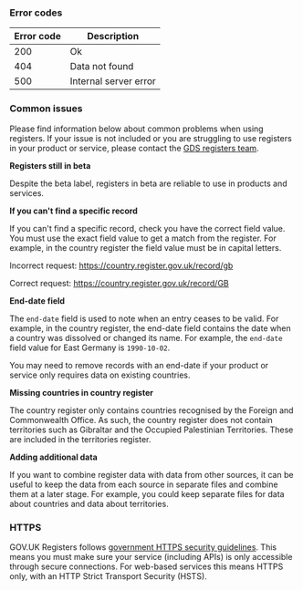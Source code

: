 ### Error codes

| Error code | Description           |
|------------|-----------------------|
| 200        | Ok                    |
| 404        | Data not found        |
| 500        | Internal server error |

### Common issues

Please find information below about common problems when using registers. If your issue is not included or you are struggling to use registers in your product or service, please contact the [GDS registers team](https://registers.cloudapps.digital/support.html).

**Registers still in beta**

Despite the beta label, registers in beta are reliable to use in products and services.

**If you can't find a specific record**

If you can't find a specific record, check you have the correct field value. You must use the exact field value to get a match from the register. For example, in the country register the field value must be in capital letters.

Incorrect request: https://country.register.gov.uk/record/gb

Correct request: https://country.register.gov.uk/record/GB

**End-date field**

The `end-date` field is used to note when an entry ceases to be valid. For example, in the country register, the end-date field contains the date when a country was dissolved or changed its name. For example, the `end-date` field value for East Germany is `1990-10-02`.

You may need to remove records with an end-date if your product or service only requires data on existing countries.

**Missing countries in country register**

The country register only contains countries recognised by the Foreign and Commonwealth Office. As such, the country register does not contain territories such as Gibraltar and the Occupied Palestinian Territories. These are included in the territories register.

**Adding additional data**

If you want to combine register data with data from other sources, it can be useful to keep the data from each source in separate files and combine them at a later stage. For example, you could keep separate files for data about countries and data about territories.

### HTTPS

GOV.UK Registers follows [government HTTPS security guidelines](https://www.gov.uk/service-manual/technology/using-https). This means you must make sure your service (including APIs) is only accessible through secure connections. For web-based services this means HTTPS only, with an HTTP Strict Transport Security (HSTS). 
